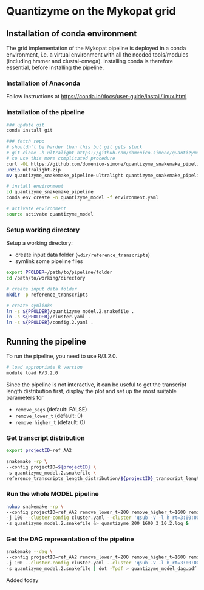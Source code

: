 # Quantizyme on the Mykopat grid

## Installation of conda environment

The grid implementation of the Mykopat pipeline is deployed in a conda environment, i.e. a virtual environment with all the needed tools/modules (including hmmer and clustal-omega). Installing conda is therefore essential, before installing the pipeline.

### Installation of Anaconda

Follow instructions at https://conda.io/docs/user-guide/install/linux.html

### Installation of the pipeline

```bash
### update git
conda install git

### fetch repo
# shouldn't be harder than this but git gets stuck
# git clone -b ultralight https://github.com/domenico-simone/quantizyme_snakemake_pipeline.git
# so use this more complicated procedure
curl -OL https://github.com/domenico-simone/quantizyme_snakemake_pipeline/archive/ultralight.zip
unzip ultralight.zip
mv quantizyme_snakemake_pipeline-ultralight quantizyme_snakemake_pipeline

# install environment
cd quantizyme_snakemake_pipeline
conda env create -n quantizyme_model -f environment.yaml

# activate environment
source activate quantizyme_model
```

### Setup working directory

Setup a working directory:

- create input data folder (`wdir/reference_transcripts`)
- symlink some pipeline files

```bash
export PFOLDER=/path/to/pipeline/folder
cd /path/to/working/directory

# create input data folder
mkdir -p reference_transcripts

# create symlinks
ln -s ${PFOLDER}/quantizyme_model.2.snakefile .
ln -s ${PFOLDER}/cluster.yaml .
ln -s ${PFOLDER}/config.2.yaml .
```

## Running the pipeline

To run the pipeline, you need to use R/3.2.0.

```bash
# load appropriate R version
module load R/3.2.0
```

Since the pipeline is not interactive, it can be useful to get the transcript length distribution first, display the plot and set up the most suitable parameters for

- `remove_seqs` (default: FALSE)
- `remove_lower_t` (default: 0)
- `remove higher_t` (default: 0)


### Get transcript distribution

```bash
export projectID=ref_AA2

snakemake -rp \
--config projectID=${projectID} \
-s quantizyme_model.2.snakefile \
reference_transcripts_length_distribution/${projectID}_transcript_length_distribution.pdf
```

### Run the whole MODEL pipeline

```bash
nohup snakemake -rp \
--config projectID=ref_AA2 remove_lower_t=200 remove_higher_t=1600 remove_seqs=TRUE subtrees=3 \
-j 100 --cluster-config cluster.yaml --cluster 'qsub -V -l h_rt=3:00:00 -pe smp {cluster.threads} -cwd -j y' \
-s quantizyme_model.2.snakefile &> quantizyme_200_1600_3_10.2.log &
```

### Get the DAG representation of the pipeline

```bash
snakemake --dag \
--config projectID=ref_AA2 remove_lower_t=200 remove_higher_t=1600 remove_seqs=TRUE subtrees=3 \
-j 100 --cluster-config cluster.yaml --cluster 'qsub -V -l h_rt=3:00:00 -pe smp {cluster.threads} -cwd -j y' \
-s quantizyme_model.2.snakefile | dot -Tpdf > quantizyme_model_dag.pdf
```

Added today

